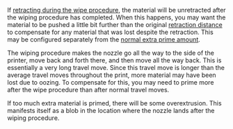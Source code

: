 If [retracting during the wipe procedure](wipe_retraction_enable.md), the material will be unretracted after the wiping procedure has completed. When this happens, you may want the material to be pushed a little bit further than the original [retraction distance](wipe_retraction_amount.md) to compensate for any material that was lost despite the retraction. This may be configured separately from the [normal extra prime amount](../travel/retraction_extra_prime_amount.md).

The wiping procedure makes the nozzle go all the way to the side of the printer, move back and forth there, and then move all the way back. This is essentially a very long travel move. Since this travel move is longer than the average travel moves throughout the print, more material may have been lost due to oozing. To compensate for this, you may need to prime more after the wipe procedure than after normal travel moves.

If too much extra material is primed, there will be some overextrusion. This manifests itself as a blob in the location where the nozzle lands after the wiping procedure.